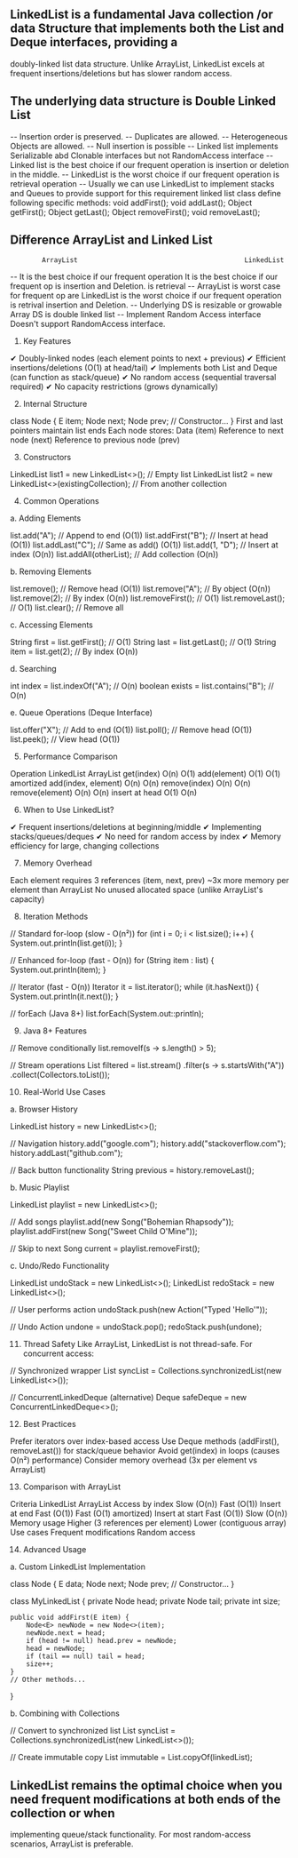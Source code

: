 
## LinkedList is a fundamental Java collection /or data Structure that implements both the List and Deque interfaces, providing a 
   doubly-linked list data structure. Unlike ArrayList, LinkedList excels at frequent insertions/deletions but has slower
   random access.
## The underlying data structure is Double Linked List
-- Insertion order is preserved.
-- Duplicates are allowed.
-- Heterogeneous Objects are allowed.
-- Null insertion is possible
-- Linked list implements Serializable abd Clonable interfaces but not RandomAccess interface
-- Linked list is the best choice if our frequent operation is insertion or deletion in the middle.
-- LinkedList is the worst choice if our frequent operation is retrieval operation
-- Usually we can use LinkedList to implement stacks and Queues to provide support for this requirement linked list 
   class define following specific methods:  void addFirst();
                                             void addLast();
                                             Object getFirst();
                                             Object getLast();
                                             Object removeFirst();
                                             void removeLast();


## Difference ArrayList and Linked List
            ArrayList                                          LinkedList
-- It is the best choice if our frequent operation    It is the best choice if our frequent op is insertion and Deletion.
   is retrieval
-- ArrayList is worst case for frequent op are        LinkedList  is the worst choice if our frequent operation is retrival
   insertion and Deletion.
-- Underlying DS is resizable or growable Array       DS is double linked list
-- Implement Random Access interface                  Doesn't support RandomAccess interface.

1. Key Features

✔ Doubly-linked nodes (each element points to next + previous)
✔ Efficient insertions/deletions (O(1) at head/tail)
✔ Implements both List and Deque (can function as stack/queue)
✔ No random access (sequential traversal required)
✔ No capacity restrictions (grows dynamically)

2. Internal Structure

class Node<E> {
E item;
Node<E> next;
Node<E> prev;
// Constructor...
}
First and last pointers maintain list ends
Each node stores:
Data (item)
Reference to next node (next)
Reference to previous node (prev)

3. Constructors

LinkedList<String> list1 = new LinkedList<>(); // Empty list
LinkedList<String> list2 = new LinkedList<>(existingCollection); // From another collection

4. Common Operations

a. Adding Elements

list.add("A"); // Append to end (O(1))
list.addFirst("B"); // Insert at head (O(1))
list.addLast("C"); // Same as add() (O(1))
list.add(1, "D"); // Insert at index (O(n))
list.addAll(otherList); // Add collection (O(n))

b. Removing Elements

list.remove(); // Remove head (O(1))
list.remove("A"); // By object (O(n))
list.remove(2); // By index (O(n))
list.removeFirst(); // O(1)
list.removeLast(); // O(1)
list.clear(); // Remove all

c. Accessing Elements

String first = list.getFirst(); // O(1)
String last = list.getLast(); // O(1)
String item = list.get(2); // By index (O(n))

d. Searching

int index = list.indexOf("A"); // O(n)
boolean exists = list.contains("B"); // O(n)

e. Queue Operations (Deque Interface)

list.offer("X"); // Add to end (O(1))
list.poll(); // Remove head (O(1))
list.peek(); // View head (O(1))

5. Performance Comparison

Operation	        LinkedList	      ArrayList
get(index)	            O(n)	       O(1)
add(element)	        O(1)	       O(1) amortized
add(index, element)	    O(n)	       O(n)
remove(index)	        O(n)	       O(n)
remove(element)	        O(n)	       O(n)
insert at head	        O(1)	       O(n)

6. When to Use LinkedList?

✔ Frequent insertions/deletions at beginning/middle
✔ Implementing stacks/queues/deques
✔ No need for random access by index
✔ Memory efficiency for large, changing collections

7. Memory Overhead

Each element requires 3 references (item, next, prev)
~3x more memory per element than ArrayList
No unused allocated space (unlike ArrayList's capacity)

8. Iteration Methods

// Standard for-loop (slow - O(n²))
for (int i = 0; i < list.size(); i++) {
System.out.println(list.get(i));
}

// Enhanced for-loop (fast - O(n))
for (String item : list) {
System.out.println(item);
}

// Iterator (fast - O(n))
Iterator<String> it = list.iterator();
while (it.hasNext()) {
System.out.println(it.next());
}

// forEach (Java 8+)
list.forEach(System.out::println);

9. Java 8+ Features

// Remove conditionally
list.removeIf(s -> s.length() > 5);

// Stream operations
List<String> filtered = list.stream()
.filter(s -> s.startsWith("A"))
.collect(Collectors.toList());

10. Real-World Use Cases

a. Browser History

LinkedList<String> history = new LinkedList<>();

// Navigation
history.add("google.com");
history.add("stackoverflow.com");
history.addLast("github.com");

// Back button functionality
String previous = history.removeLast();

b. Music Playlist

LinkedList<Song> playlist = new LinkedList<>();

// Add songs
playlist.add(new Song("Bohemian Rhapsody"));
playlist.addFirst(new Song("Sweet Child O'Mine"));

// Skip to next
Song current = playlist.removeFirst();

c. Undo/Redo Functionality

LinkedList<Action> undoStack = new LinkedList<>();
LinkedList<Action> redoStack = new LinkedList<>();

// User performs action
undoStack.push(new Action("Typed 'Hello'"));

// Undo
Action undone = undoStack.pop();
redoStack.push(undone);

11. Thread Safety
Like ArrayList, LinkedList is not thread-safe. For concurrent access:

// Synchronized wrapper
List<String> syncList = Collections.synchronizedList(new LinkedList<>());

// ConcurrentLinkedDeque (alternative)
Deque<String> safeDeque = new ConcurrentLinkedDeque<>();

12. Best Practices

Prefer iterators over index-based access
Use Deque methods (addFirst(), removeLast()) for stack/queue behavior
Avoid get(index) in loops (causes O(n²) performance)
Consider memory overhead (3x per element vs ArrayList)

13. Comparison with ArrayList

Criteria	        LinkedList	                         ArrayList
Access by index	    Slow (O(n))	                         Fast (O(1))
Insert at end	    Fast (O(1))	                         Fast (O(1) amortized)
Insert at start	    Fast (O(1))	                         Slow (O(n))
Memory usage	    Higher (3 references per element)	 Lower (contiguous array)
Use cases	        Frequent modifications	             Random access

14. Advanced Usage

a. Custom LinkedList Implementation

class Node<E> {
E data;
Node<E> next;
Node<E> prev;
// Constructor...
}

class MyLinkedList<E> {
private Node<E> head;
private Node<E> tail;
private int size;

    public void addFirst(E item) {
        Node<E> newNode = new Node<>(item);
        newNode.next = head;
        if (head != null) head.prev = newNode;
        head = newNode;
        if (tail == null) tail = head;
        size++;
    }
    // Other methods...
}

b. Combining with Collections

// Convert to synchronized list
List<String> syncList = Collections.synchronizedList(new LinkedList<>());

// Create immutable copy
List<String> immutable = List.copyOf(linkedList);

## LinkedList remains the optimal choice when you need frequent modifications at both ends of the collection or when 
   implementing queue/stack functionality. For most random-access scenarios, ArrayList is preferable.
